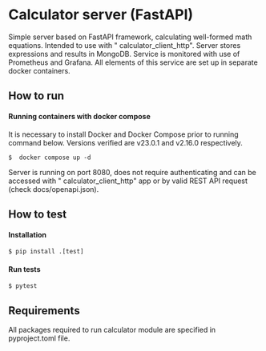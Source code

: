 # Calculator server (FastAPI)

Simple server based on FastAPI framework, calculating well-formed math equations. Intended to use with "
calculator_client_http".
Server stores expressions and results in MongoDB. Service is monitored with use of Prometheus and Grafana. All elements
of this service are set up in separate docker containers.

## How to run

#### Running containers with docker compose

It is necessary to install Docker and Docker Compose prior to running command below. Versions verified are v23.0.1 and
v2.16.0 respectively.

    $  docker compose up -d

Server is running on port 8080, does not require authenticating and can be accessed with "
calculator_client_http" app or by valid REST API request (check docs/openapi.json).

## How to test

#### Installation

    $ pip install .[test]

#### Run tests

    $ pytest

## Requirements

All packages required to run calculator module are specified in pyproject.toml file.
